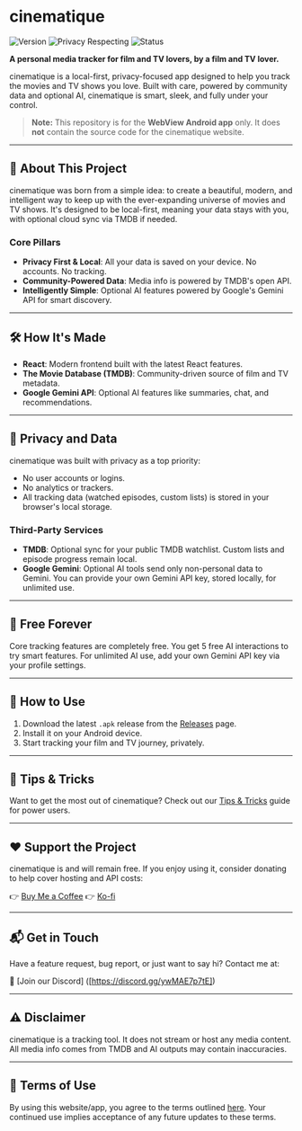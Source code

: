 # cinematique
![Version](https://img.shields.io/badge/version-0.1-blue.svg)
![Privacy Respecting](https://img.shields.io/badge/privacy-100%25%20local-success)
![Status](https://img.shields.io/badge/status-beta-orange.svg)


**A personal media tracker for film and TV lovers, by a film and TV lover.**

cinematique is a local-first, privacy-focused app designed to help you track the movies and TV shows you love. Built with care, powered by community data and optional AI, cinematique is smart, sleek, and fully under your control.

> **Note:** This repository is for the **WebView Android app** only. It does **not** contain the source code for the cinematique website.

---

## 🚀 About This Project

cinematique was born from a simple idea: to create a beautiful, modern, and intelligent way to keep up with the ever-expanding universe of movies and TV shows. It's designed to be local-first, meaning your data stays with you, with optional cloud sync via TMDB if needed.

### Core Pillars

* **Privacy First & Local**: All your data is saved on your device. No accounts. No tracking.
* **Community-Powered Data**: Media info is powered by TMDB's open API.
* **Intelligently Simple**: Optional AI features powered by Google's Gemini API for smart discovery.

---

## 🛠 How It's Made

* **React**: Modern frontend built with the latest React features.
* **The Movie Database (TMDB)**: Community-driven source of film and TV metadata.
* **Google Gemini API**: Optional AI features like summaries, chat, and recommendations.

---

## 🔐 Privacy and Data

cinematique was built with privacy as a top priority:

* No user accounts or logins.
* No analytics or trackers.
* All tracking data (watched episodes, custom lists) is stored in your browser's local storage.

### Third-Party Services

* **TMDB**: Optional sync for your public TMDB watchlist. Custom lists and episode progress remain local.
* **Google Gemini**: Optional AI tools send only non-personal data to Gemini. You can provide your own Gemini API key, stored locally, for unlimited use.

---

## 💸 Free Forever

Core tracking features are completely free. You get 5 free AI interactions to try smart features. For unlimited AI use, add your own Gemini API key via your profile settings.

---

## 📲 How to Use

1. Download the latest `.apk` release from the [Releases](https://github.com/yourusername/cinematique/releases) page.
2. Install it on your Android device.
3. Start tracking your film and TV journey, privately.

---

## 🧠 Tips & Tricks

Want to get the most out of cinematique? Check out our [Tips & Tricks](#) guide for power users.

---

## ❤️ Support the Project

cinematique is and will remain free. If you enjoy using it, consider donating to help cover hosting and API costs:

👉 [Buy Me a Coffee]([https://buymeacoffee.com/cinematique])
👉 [Ko-fi]([https://ko-fi.com/cinematique])

---

## 📬 Get in Touch

Have a feature request, bug report, or just want to say hi? Contact me at:

📧 [Join our Discord] ([https://discord.gg/ywMAE7p7tE])

---

## ⚠️ Disclaimer

cinematique is a tracking tool. It does not stream or host any media content. All media info comes from TMDB and AI outputs may contain inaccuracies.

---

## 📜 Terms of Use

By using this website/app, you agree to the terms outlined [here](#). Your continued use implies acceptance of any future updates to these terms.
